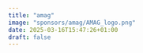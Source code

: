 ```yaml
---
title: "amag"
image: "sponsors/amag/AMAG_logo.png"
date: 2025-03-16T15:47:26+01:00
draft: false
---
```


